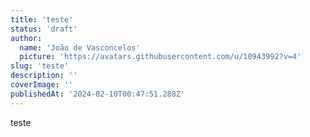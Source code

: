 ```yaml
---
title: 'teste'
status: 'draft'
author:
  name: 'João de Vasconcelos'
  picture: 'https://avatars.githubusercontent.com/u/10943992?v=4'
slug: 'teste'
description: ''
coverImage: ''
publishedAt: '2024-02-10T00:47:51.288Z'
---
```


teste